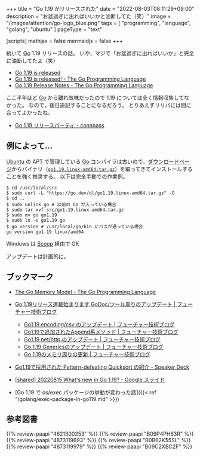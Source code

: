 +++
title = "Go 1.19 がリリースされた"
date =  "2022-08-03T08:11:29+09:00"
description = "お盆過ぎに出ればいいかと油断してた（笑）"
image = "/images/attention/go-logo_blue.png"
tags  = [ "programming", "language", "golang", "ubuntu" ]
pageType = "text"

[scripts]
  mathjax = false
  mermaidjs = false
+++

続いて [Go] 1.19 リリースの話。
いや，マジで「お盆過ぎに出ればいいか」と完全に油断してたよ（笑）

- [Go 1.19 is released](https://groups.google.com/g/golang-announce/c/hwjGDuSVZJo)
- [Go 1.19 is released! - The Go Programming Language](https://go.dev/blog/go1.19)
- [Go 1.19 Release Notes - The Go Programming Language](https://go.dev/doc/go1.19)

ここ半年ほど [Go] から離れ気味だったので 1.19 については全く情報収集してなかった。
なので，後日追記することになるだろう。
とりあえずリリパには間に合ってよかったね。

- [Go 1.19 リリースパーティ - connpass](https://gocon.connpass.com/event/253355/)


## 例によって...

[Ubuntu] の APT で管理している [Go] コンパイラは古いので，[ダウンロードページ](https://go.dev/dl/ "Downloads - go.dev")からバイナリ（[`go1.19.linux-amd64.tar.gz`](https://go.dev/dl/go1.19.linux-amd64.tar.gz)）を取ってきてインストールすることを強く推奨する。
以下は完全手動での作業例。

```text
$ cd /usr/local/src
$ sudo curl -L "https://go.dev/dl/go1.19.linux-amd64.tar.gz" -O
$ cd ..
$ sudo unlink go # 以前の Go が入っている場合
$ sudo tar xvf src/go1.19.linux-amd64.tar.gz
$ sudo mv go go1.19
$ sudo ln -s go1.19 go
$ go version # /usr/local/go/bin にパスが通っている場合
go version go1.19 linux/amd64
```

Windows は [Scoop] 経由で OK

アップデートは計画的に。

[Go]: https://go.dev/
[Ubuntu]: https://www.ubuntu.com/ "The leading operating system for PCs, IoT devices, servers and the cloud | Ubuntu"
[Scoop]: https://scoop.sh/

## ブックマーク

- [The Go Memory Model - The Go Programming Language](https://tip.golang.org/ref/mem)
- [Go 1.19リリース連載始まります GoDoc/ツール周りのアップデート | フューチャー技術ブログ](https://future-architect.github.io/articles/20220801a/)
  - [Go1.19 encoding/csv のアップデート | フューチャー技術ブログ](https://future-architect.github.io/articles/20220802a/)
  - [Go1.19で追加されたAppend系メソッド | フューチャー技術ブログ](https://future-architect.github.io/articles/20220803a/)
  - [Go1.19 net/http のアップデート | フューチャー技術ブログ](https://future-architect.github.io/articles/20220804a/)
  - [Go 1.19 Genericsのアップデート | フューチャー技術ブログ](https://future-architect.github.io/articles/20220805a/)
  - [Go 1.19のメモリ周りの更新 | フューチャー技術ブログ](https://future-architect.github.io/articles/20220808a/)
- [Go1.19で採用された Pattern-defeating Quicksort の紹介 - Speaker Deck](https://speakerdeck.com/po3rin/go1-dot-19decai-yong-sareta-pattern-defeating-quicksort-falseshao-jie)
- [[shared] 20220815 What's new in Go 1.19? - Google スライド](https://docs.google.com/presentation/d/1FkXdI9oR8mUCzh-woca7O3K_T5iZCirp7QcoJY3d4Wk/edit)

- [Go 1.19 で os/exec パッケージの挙動が変わった話]({{< ref "/golang/exec-package-in-go119.md" >}})

## 参考図書

{{% review-paapi "4621300253" %}} <!-- プログラミング言語Go -->
{{% review-paapi "B09P4PH63R" %}} <!-- エキスパートたちのGo言語 -->
{{% review-paapi "4873119693" %}} <!-- 実用 Go 言語 -->
{{% review-paapi "B0B62K55SL" %}} <!-- 詳解Go言語Webアプリケーション開発 -->
{{% review-paapi "4873119979" %}} <!-- Go言語による分散サービス -->
{{% review-paapi "B09C2XBC2F" %}} <!-- Golang Tシャツ -->
